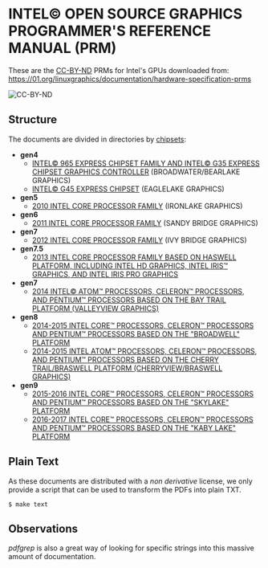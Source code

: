 INTEL&copy; OPEN SOURCE GRAPHICS PROGRAMMER&apos;S REFERENCE MANUAL (PRM)
=========================================================================

These are the
[CC-BY-ND](http://creativecommons.org/licenses/by-nd/3.0/us/) PRMs for
Intel's GPUs downloaded from:
<https://01.org/linuxgraphics/documentation/hardware-specification-prms>

![CC-BY-ND](https://licensebuttons.net/l/by-nd/3.0/us/88x31.png)

Structure
---------

The documents are divided in directories by
[chipsets](https://en.wikipedia.org/wiki/List_of_Intel_graphics_processing_units):

* **gen4**
  * [INTEL&copy; 965 EXPRESS CHIPSET FAMILY AND INTEL&copy; G35 EXPRESS CHIPSET GRAPHICS CONTROLLER](./000_g35) (BROADWATER/BEARLAKE GRAPHICS)
  * [INTEL&copy; G45 EXPRESS CHIPSET](./001_g45) (EAGLELAKE GRAPHICS)
* **gen5**
  * [2010 INTEL CORE PROCESSOR FAMILY](./002_ilk_-_2010) (IRONLAKE GRAPHICS)
* **gen6**
  * [2011 INTEL CORE PROCESSOR FAMILY](./003_snb_-_2011) (SANDY BRIDGE GRAPHICS)
* **gen7**
  * [2012 INTEL CORE PROCESSOR FAMILY](./004_ivb_-_2012) (IVY BRIDGE GRAPHICS)
* **gen7.5**
  * [2013 INTEL CORE PROCESSOR FAMILY BASED ON HASWELL PLATFORM, INCLUDING INTEL HD GRAPHICS, INTEL IRIS&trade; GRAPHICS, AND INTEL IRIS PRO GRAPHICS](./005_hsw_-_2013)
* **gen7**
  * [2014 INTEL&copy; ATOM&trade; PROCESSORS, CELERON&trade; PROCESSORS, AND PENTIUM&trade; PROCESSORS BASED ON THE BAY TRAIL PLATFORM (VALLEYVIEW GRAPHICS)](./006_vvw_-_2014)
* **gen8**
  * [2014-2015 INTEL CORE&trade; PROCESSORS, CELERON&trade; PROCESSORS AND PENTIUM&trade; PROCESSORS BASED ON THE "BROADWELL" PLATFORM](./007_bdw_-_2014-2015)
  * [2014-2015 INTEL ATOM&trade; PROCESSORS, CELERON&trade; PROCESSORS, AND PENTIUM&trade; PROCESSORS BASED ON THE CHERRY TRAIL/BRASWELL PLATFORM (CHERRYVIEW/BRASWELL GRAPHICS)](./008_chv-bsw_-_2014-2015)
* **gen9**
  * [2015-2016 INTEL CORE&trade; PROCESSORS, CELERON&trade; PROCESSORS AND PENTIUM&trade; PROCESSORS BASED ON THE "SKYLAKE" PLATFORM](./009_skl_-_2015-2016)
  * [2016-2017 INTEL CORE&trade; PROCESSORS, CELERON&trade; PROCESSORS AND PENTIUM&trade; PROCESSORS BASED ON THE "KABY LAKE" PLATFORM](./010_kbl_-_2016-2017)

Plain Text
----------

As these documents are distributed with a _non derivative_ license, we
only provide a script that can be used to transform the PDFs into
plain TXT.

`$ make text
`

Observations
------------

_pdfgrep_ is also a great way of looking for specific strings into
this massive amount of documentation.
